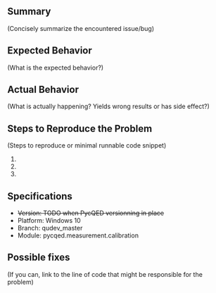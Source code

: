 ## Summary

(Concisely summarize the encountered issue/bug)

## Expected Behavior

(What is the expected behavior?)

## Actual Behavior

(What is actually happening? Yields wrong results or has side effect?)

## Steps to Reproduce the Problem

(Steps to reproduce or minimal runnable code snippet)

1.
2.
3.

## Specifications

* ~~Version: TODO when PycQED versionning in place~~
* Platform: Windows 10
* Branch: qudev_master
* Module: pycqed.measurement.calibration

## Possible fixes

(If you can, link to the line of code that might be responsible for the problem)